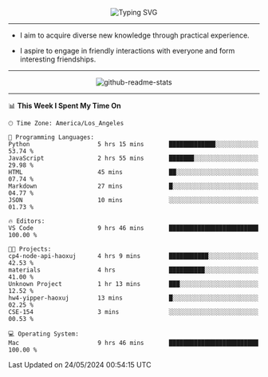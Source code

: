<p align="center">
  <img src="https://readme-typing-svg.demolab.com?font=Fira+Code&weight=500&size=32&duration=2500&pause=1600&center=true&vCenter=true&random=false&width=1024&height=64&lines=Hi+there+%F0%9F%91%8B;I'm+delighted+you+could+make+it+here+%F0%9F%8E%89;I'm+Harry%2C+a+college+student+still+finding+my+way" alt="Typing SVG" />
</p>


---


- I aim to acquire diverse new knowledge through practical experience.

- I aspire to engage in friendly interactions with everyone and form interesting friendships.


---


<p align="center">
  <img src="https://github-readme-stats.vercel.app/api?username=Harry-Jing&show_icons=true" alt="github-readme-stats"/>
</p>


---

<!--START_SECTION:waka-->
📊 **This Week I Spent My Time On** 

```text
🕑︎ Time Zone: America/Los_Angeles

💬 Programming Languages: 
Python                   5 hrs 15 mins       █████████████░░░░░░░░░░░░   53.74 % 
JavaScript               2 hrs 55 mins       ███████░░░░░░░░░░░░░░░░░░   29.98 % 
HTML                     45 mins             ██░░░░░░░░░░░░░░░░░░░░░░░   07.74 % 
Markdown                 27 mins             █░░░░░░░░░░░░░░░░░░░░░░░░   04.77 % 
JSON                     10 mins             ░░░░░░░░░░░░░░░░░░░░░░░░░   01.73 % 

🔥 Editors: 
VS Code                  9 hrs 46 mins       █████████████████████████   100.00 % 

🐱‍💻 Projects: 
cp4-node-api-haoxuj      4 hrs 9 mins        ███████████░░░░░░░░░░░░░░   42.53 % 
materials                4 hrs               ██████████░░░░░░░░░░░░░░░   41.00 % 
Unknown Project          1 hr 13 mins        ███░░░░░░░░░░░░░░░░░░░░░░   12.52 % 
hw4-yipper-haoxuj        13 mins             █░░░░░░░░░░░░░░░░░░░░░░░░   02.25 % 
CSE-154                  3 mins              ░░░░░░░░░░░░░░░░░░░░░░░░░   00.53 % 

💻 Operating System: 
Mac                      9 hrs 46 mins       █████████████████████████   100.00 % 
```


 Last Updated on 24/05/2024 00:54:15 UTC
<!--END_SECTION:waka-->
